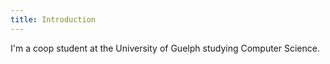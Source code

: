 ```yaml
---
title: Introduction
---
```

I'm a coop student at the University of Guelph studying Computer Science.
